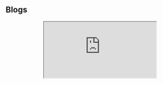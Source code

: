 ## Blogs
<div align="center">
<iframe src="https://embed.lottiefiles.com/animation/130181"></iframe>
</div>

